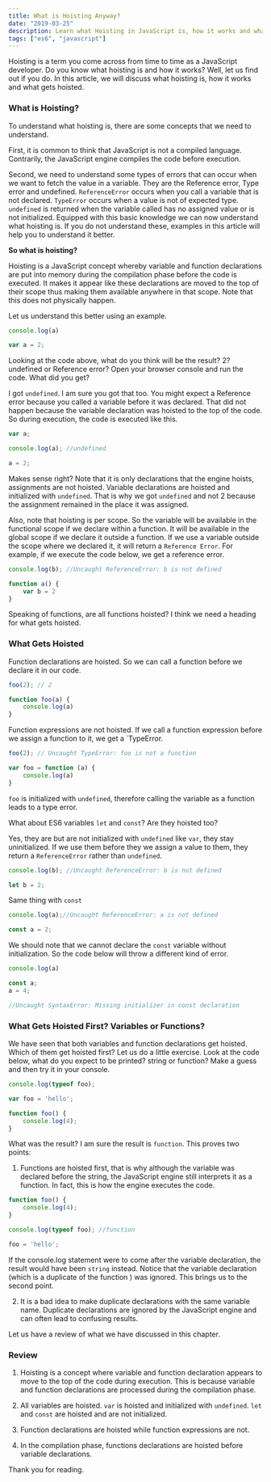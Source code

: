 ```yaml
---
title: What is Hoisting Anyway?
date: "2019-03-25"
description: Learn what Hoisting in JavaScript is, how it works and what gets hoisted.
tags: ["es6", "javascript"]
---
```


Hoisting is a term you come across from time to time as a JavaScript developer. Do you know what hoisting is and how it works? Well, let us find out if you do. In this article, we will discuss what hoisting is, how it works and what gets hoisted. 

<h3>What is Hoisting? </h3>
To understand what hoisting is, there are some concepts that we need to understand. 

First, it is common to think that JavaScript is not a compiled language. Contrarily, the JavaScript engine compiles the code before execution. 

Second, we need to understand some types of errors that can occur when we want to fetch the value in a variable. They are the Reference error, Type error and undefined. `ReferenceError` occurs when you call a variable that is not declared. `TypeError` occurs when a value is not of expected type. `undefined` is returned when the variable called has no assigned value or is not initialized. Equipped with this basic knowledge we can now understand what hoisting is. If you do not understand these, examples in this article will help you to understand it better.

<b>So what is hoisting? </b>

Hoisting is a JavaScript concept whereby variable and function declarations are put into memory during the compilation phase before the code is executed. It makes it appear like these declarations are moved to the top of their scope thus making them available anywhere in that scope. Note that this does not physically happen. 

Let us understand this better using an example.

```js
console.log(a)

var a = 2;
```

Looking at the code above, what do you think will be the result? 2? undefined or Reference error? Open your browser console and run the code. What did you get?

I got `undefined`. I am sure you got that too. You might expect a Reference error because you called a variable before it was declared. That did not happen because the variable declaration was hoisted to the top of the code. So during execution, the code is executed like this.

```js
var a;

console.log(a); //undefined

a = 2;

``` 

Makes sense right? Note that it is only declarations that the engine hoists, assignments are not hoisted. Variable declarations are hoisted and initialized with `undefined`. That is why we got `undefined` and not 2 because the assignment remained in the place it was assigned.

Also, note that hoisting is per scope. So the variable will be available in the functional scope if we declare within a function.  It will be available in the global scope if we declare it outside a function. If we use a variable outside the scope where we declared it, it will return a `Reference Error`. For example, if we execute the code below, we get a reference error.

```js
console.log(b); //Uncaught ReferenceError: b is not defined

function a() {
    var b = 2
}
```
Speaking of functions, are all functions hoisted? I think we need a heading for what gets hoisted.

<h3>What Gets Hoisted</h3>

Function declarations are hoisted. So we can call a function before we declare it in our code. 

```js
foo(2); // 2

function foo(a) {
    console.log(a)
}

```

Function expressions are not hoisted. If we call a function expression before we assign a function to it, we get a `TypeError.

```js
foo(2); // Uncaught TypeError: foo is not a function

var foo = function (a) {
    console.log(a)
}

```

`foo` is initialized with `undefined`, therefore calling the variable as a function leads to a type error.

What about ES6 variables `let` and `const`? Are they hoisted too?

Yes, they are but are not initialized with `undefined` like `var`, they stay uninitialized. If we use them before they we assign a value to them, they return a `ReferenceError` rather than `undefined`.

```js
console.log(b); //Uncaught ReferenceError: b is not defined

let b = 2;

```

Same thing with `const`

```js
console.log(a);//Uncaught ReferenceError: a is not defined

const a = 2;
```

We should note that we cannot declare the `const` variable without initialization. So the code below will throw a different kind of error.

```js
console.log(a)

const a;
a = 4;

//Uncaught SyntaxError: Missing initializer in const declaration
```

<h3>What Gets Hoisted First? Variables or Functions?</h3>

We have seen that both variables and function declarations get hoisted. Which of them get hoisted first? Let us do a little exercise. Look at the code below, what do you expect to be printed? string or function? Make a guess and then try it in your console.

```js
console.log(typeof foo);

var foo = 'hello';

function foo() {
    console.log(4);
}

```

What was the result? I am sure the result is `function`. This proves two points:

1. Functions are hoisted first, that is why although the variable was declared before the string, the JavaScript engine still interprets it as a function. In fact, this is how the engine executes the code.

```js
function foo() {
    console.log(4);
}

console.log(typeof foo); //function

foo = 'hello';
```

If the console.log statement were to come after the variable declaration, the result would have been `string` instead. Notice that the variable declaration (which is a duplicate of the function ) was ignored. This brings us to the second point. 

2. It is a bad idea to make duplicate declarations with the same variable name. Duplicate declarations are ignored by the JavaScript engine and can often lead to confusing results.

Let us have a review of what we have discussed in this chapter.

<h3>Review</h3>

1. Hoisting is a concept where variable and function declaration appears to move to the top of the code during execution. This is because variable and function declarations are processed during the compilation phase. 

2. All variables are hoisted. `var` is hoisted and initialized with `undefined`. `let` and `const` are hoisted and are not initialized.

3. Function declarations are hoisted while function expressions are not.

4. In the compilation phase, functions declarations are hoisted before variable declarations.

Thank you for reading.